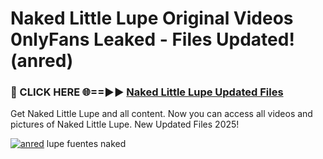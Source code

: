 # Naked Little Lupe Original Videos 0nlyFans Leaked - Files Updated! (anred)

<h3>🔴 CLICK HERE 🌐==►► <a href="https://tinyurl.com/yckcrads" rel="nofollow">Naked Little Lupe Updated Files</a></h3>

Get Naked Little Lupe and all content. Now you can access all videos and pictures of Naked Little Lupe. New Updated Files 2025!

[![anred](https://i.imgur.com/hpKpOFt.gif)](https://tinyurl.com/yckcrads)
lupe fuentes naked